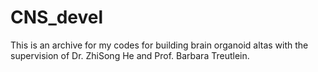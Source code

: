# CNS_devel
This is an archive for my codes for building brain organoid altas with the supervision of Dr. ZhiSong He and Prof. Barbara Treutlein.
